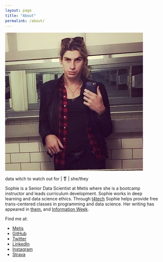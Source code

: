 ```yaml
---
layout: page
title: "About"
permalink: /about/
---
```


![](/profile.jpg)

data witch to watch out for \| ⚧ \| she/they

Sophie is a Senior Data Scientist at Metis where she is a bootcamp instructor and leads curriculum development. Sophie works in deep learning and data science ethics. Through [t4tech](https://t4tech-nyc.github.io/) Sophie helps provide free trans-centered classes in programming and data science. Her writing has appeared in [them.](https://www.them.us/contributor/sophie-searcy) and [Information Week](https://www.informationweek.com/big-data/ai-machine-learning/how-biased-ai-is-holding-us-back-and-two-things-we-can-do-about-it/a/d-id/1331177). 


Find me at:
- [Metis](https://www.thisismetis.com/)
- [GitHub](https://github.com/sophiaray)
- [Twitter](https://twitter.com/defsophiaray)
- [LinkedIn](https://www.linkedin.com/in/sophsea/)
- [Instagram](https://www.instagram.com/defsophiaray/)
- [Strava](https://www.strava.com/athletes/5317572)
